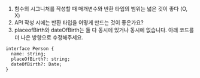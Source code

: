 1. 함수의 시그니처를 작성할 때 매개변수와 반환 타입의 범위는 넓은 것이 좋다 (O, X)
2. API 작성 시에는 반환 타입을 어떻게 만드는 것이 좋은가요?
3. placeofBirth와 dateOfBirth는 둘 다 동시에 있거나 동시에 없습니다. 아래 코드를 더 나은 방향으로 수정해주세요.

```tsx
interface Person {
  name: string;
  placeOfBirth?: string;
  dateOfBirth?: Date;
}
```
